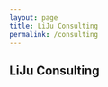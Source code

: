 ```yaml
---
layout: page
title: LiJu Consulting
permalink: /consulting
---
```


<h2 class="display-6 text-center mb-4 mt-3">LiJu Consulting</h2>
